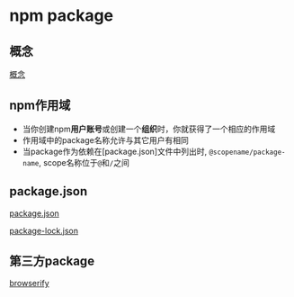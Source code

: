 # npm package

## 概念

[概念](npm_package_概念.md)

## npm作用域

- 当你创建npm**用户账号**或创建一个**组织**时，你就获得了一个相应的作用域
- 作用域中的package名称允许与其它用户有相同
- 当package作为依赖在[package.json]文件中列出时, `@scopename/package-name`, scope名称位于`@`和`/`之间

## package.json

[package.json](npm_package_json.md)

[package-lock.json](npm_package_lock_json.md)

## 第三方package

[browserify](npm_browserify.md)
